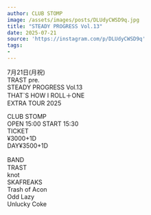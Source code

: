 ```yaml
---
author: CLUB STOMP
image: /assets/images/posts/DLUdyCWSD9q.jpg
title: "STEADY PROGRESS Vol.13"
date: 2025-07-21
source: 'https://instagram.com/p/DLUdyCWSD9q'
tags:
- 
---
```

7月21日(月祝)<br>
TRAST pre.<br>
STEADY PROGRESS Vol.13<br>
THAT`S HOW I ROLL＋ONE <br>
EXTRA TOUR 2025

CLUB STOMP<br>
OPEN 15:00 START 15:30<br>
TICKET <br>
¥3000+1D <br>
DAY¥3500+1D

BAND　<br>
TRAST<br>
knot<br>
SKAFREAKS<br>
Trash of Acon<br>
Odd Lazy<br>
Unlucky Coke